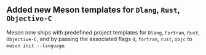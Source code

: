 ## Added new Meson templates for `Dlang`, `Rust`, `Objective-C`

Meson now ships with predefined project templates for `Dlang`,
`Fortran`, `Rust`, `Objective-C`, and by passing the associated flags `d`,
`fortran`, `rust`, `objc` to `meson init --language`.
